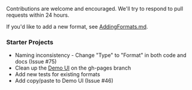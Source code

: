 Contributions are welcome and encouraged. We'll try to respond to pull requests within 24 hours.

If you'd like to add a new format, see [AddingFormats.md](../documentation/AddingFormats.md).

### Starter Projects
* Naming inconsistency - Change "Type" to "Format" in both code and docs (Issue #75)
* Clean up the [Demo UI](http://lucybot.github.io/api-spec-converter/) on the gh-pages branch
* Add new tests for existing formats
* Add copy/paste to Demo UI (Issue #46)
